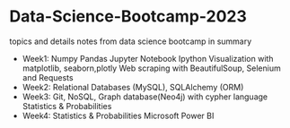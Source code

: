 # Data-Science-Bootcamp-2023
topics and details notes from data science bootcamp in summary

- Week1:
Numpy
Pandas
Jupyter Notebook
Ipython
Visualization with matplotlib, seaborn,plotly
Web scraping with BeautifulSoup, Selenium and Requests
- Week2:
Relational Databases (MySQL), SQLAlchemy (ORM)
- Week3:
Git,
NoSQL, Graph database(Neo4j) with cypher language
Statistics & Probabilities
- Week4:
Statistics & Probabilities
Microsoft Power BI
